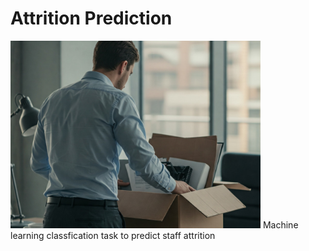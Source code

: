 # Attrition Prediction
<img src="https://github.com/bl7447/attrition_prediction/blob/main/misc/resignation_1.jpeg" alt="Resignation Sample Image" width="400">
Machine learning classfication task to predict staff attrition
